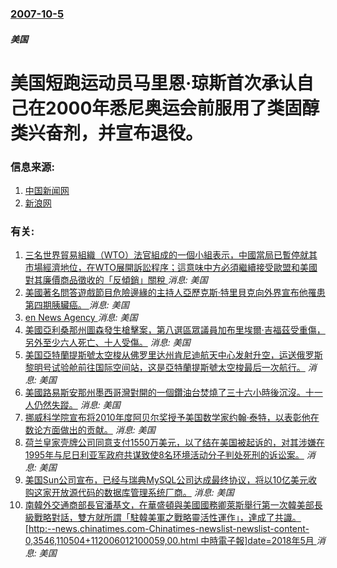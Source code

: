### [2007-10-5](/news/2007/10/5/index.md)

##### 美国
# 美国短跑运动员马里恩·琼斯首次承认自己在2000年悉尼奥运会前服用了类固醇类兴奋剂，并宣布退役。




### 信息来源:

1. [中国新闻网](http://www.chinanews.com.cn/ty/kong/news/2007/10-06/1042060.shtml)
2. [新浪网](http://sports.sina.com.cn/o/2007-10-06/05183210353.shtml)

### 有关:

1. [三名世界貿易組織（WTO）法官組成的一個小組表示，中國當局已暫停就其市場經濟地位，在WTO展開訴訟程序；這意味中方必須繼續接受歐盟和美國對其廉價商品徵收的「反傾銷」關稅 ](/zh/news/2019/06/17/三名世界貿易組織-WTO-法官組成的一個小組表示-中國當局已暫停就其市場經濟地位-在WTO展開訴訟程序-這意味中方必須繼.md) _消息: 美国_
2. [美國著名問答遊戲節目危險邊緣的主持人亞歷克斯·特里貝克向外界宣布他罹患第四期胰臟癌。 ](/zh/news/2019/03/6/美國著名問答遊戲節目危險邊緣的主持人亞歷克斯-特里貝克向外界宣布他罹患第四期胰臟癌.md) _消息: 美国_
3. [en News Agency ](/zh/news/2017/03/21/en-News-Agency.md) _消息: 美国_
4. [美國亞利桑那州圖森發生槍擊案，第八選區眾議員加布里埃爾·吉福茲受重傷，另外至少六人死亡、十人受傷。](/zh/news/2011/01/8/美國亞利桑那州圖森發生槍擊案-第八選區眾議員加布里埃爾-吉福茲受重傷-另外至少六人死亡-十人受傷.md) _消息: 美国_
5. [ 美国亞特蘭提斯號太空梭从佛罗里达州肯尼迪航天中心发射升空，运送俄罗斯黎明号试验舱前往国际空间站，这是亞特蘭提斯號太空梭最后一次航行。](/zh/news/2010/05/14/美国亞特蘭提斯號太空梭从佛罗里达州肯尼迪航天中心发射升空-运送俄罗斯黎明号试验舱前往国际空间站-这是亞特蘭提斯號太空梭.md) _消息: 美国_
6. [ 美國路易斯安那州墨西哥灣對開的一個鑽油台焚燒了三十六小時後沉沒。十一人仍然失蹤。](/zh/news/2010/04/23/美國路易斯安那州墨西哥灣對開的一個鑽油台焚燒了三十六小時後沉沒-十一人仍然失蹤.md) _消息: 美国_
7. [ 挪威科学院宣布将2010年度阿贝尔奖授予美国数学家约翰·泰特，以表彰他在数论方面做出的贡献。](/zh/news/2010/03/24/挪威科学院宣布将2010年度阿贝尔奖授予美国数学家约翰-泰特-以表彰他在数论方面做出的贡献.md) _消息: 美国_
8. [ 荷兰皇家壳牌公司同意支付1550万美元，以了结在美国被起诉的，对其涉嫌在1995年与尼日利亚军政府共谋致使8名环境活动分子判处死刑的诉讼案。](/zh/news/2009/06/9/荷兰皇家壳牌公司同意支付1550万美元-以了结在美国被起诉的-对其涉嫌在1995年与尼日利亚军政府共谋致使8名环境活动.md) _消息: 美国_
9. [美国Sun公司宣布，已经与瑞典MySQL公司达成最终协议，将以10亿美元收购这家开放源代码的数据库管理系统厂商。](/zh/news/2008/01/16/美国Sun公司宣布-已经与瑞典MySQL公司达成最终协议-将以10亿美元收购这家开放源代码的数据库管理系统厂商.md) _消息: 美国_
10. [南韓外交通商部長官潘基文，在華盛頓與美國國務卿萊斯舉行第一次韓美部長級戰略對話，雙方就所謂「駐韓美軍之戰略靈活性運作」，達成了共識。[http:--news.chinatimes.com-Chinatimes-newslist-newslist-content-0,3546,110504+112006012100059,00.html 中時電子報]date=2018年5月 ](/zh/news/2006/01/20/南韓外交通商部長官潘基文-在華盛頓與美國國務卿萊斯舉行第一次韓美部長級戰略對話-雙方就所謂-駐韓美軍之戰略靈活性運作.md) _消息: 美国_
